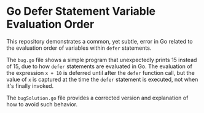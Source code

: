 # Go Defer Statement Variable Evaluation Order

This repository demonstrates a common, yet subtle, error in Go related to the evaluation order of variables within `defer` statements.

The `bug.go` file shows a simple program that unexpectedly prints 15 instead of 15, due to how `defer` statements are evaluated in Go. The evaluation of the expression `x + 10` is deferred until after the `defer` function call, but the value of `x` is captured at the time the `defer` statement is executed, not when it's finally invoked.

The `bugSolution.go` file provides a corrected version and explanation of how to avoid such behavior.